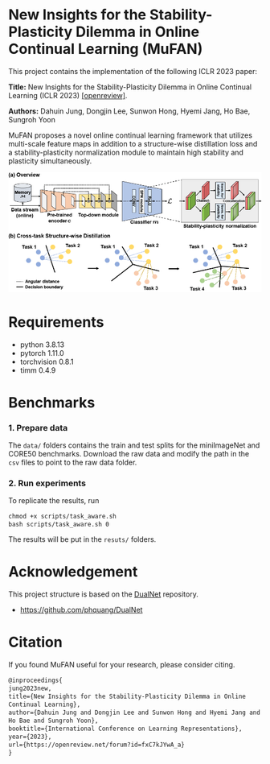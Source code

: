 

# New Insights for the Stability-Plasticity Dilemma in Online Continual Learning (MuFAN)

This project contains the implementation of the following ICLR 2023 paper: 

**Title:** New Insights for the Stability-Plasticity Dilemma in Online Continual Learning (ICLR 2023) [[openreview]](https://openreview.net/pdf?id=fxC7kJYwA_a). 

**Authors:** Dahuin Jung, Dongjin Lee, Sunwon Hong, Hyemi Jang, Ho Bae, Sungroh Yoon

MuFAN proposes a novel online continual learning framework that utilizes multi-scale feature maps in addition to a structure-wise distillation loss and a stability-plasticity normalization module to maintain high stability and plasticity simultaneously.

![MuFAN](MuFAN.png)

# Requirements
- python 3.8.13
- pytorch 1.11.0
- torchvision 0.8.1
- timm 0.4.9

# Benchmarks
### 1. Prepare data
The `data/` folders contains the train and test splits for the miniImageNet and CORE50 benchmarks. Download the raw data and modify the path in the `csv` files to point to the raw data folder.

### 2. Run experiments
To replicate the results, run
```
chmod +x scripts/task_aware.sh
bash scripts/task_aware.sh 0
```

The results will be put in the `resuts/` folders.

# Acknowledgement
This project structure is based on the [DualNet](https://github.com/phquang/DualNet) repository.
* https://github.com/phquang/DualNet

# Citation
If you found MuFAN useful for your research, please consider citing.
```
@inproceedings{
jung2023new,
title={New Insights for the Stability-Plasticity Dilemma in Online Continual Learning},
author={Dahuin Jung and Dongjin Lee and Sunwon Hong and Hyemi Jang and Ho Bae and Sungroh Yoon},
booktitle={International Conference on Learning Representations},
year={2023},
url={https://openreview.net/forum?id=fxC7kJYwA_a}
}
```
